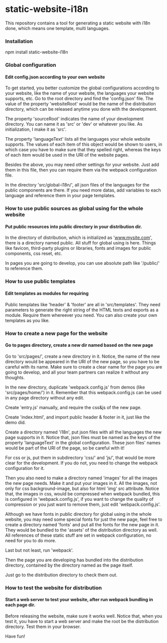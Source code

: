 static-website-i18n
=========================

This repository contains a tool for generating a static website with i18n done, which means one template, multi languages.

### Installation
npm install static-website-i18n

### Global configuration

#### Edit config.json according to your own website

To get started, you better customize the global configurations according to your website, like the name of your website, the languages your website supports, etc. Go to the root directory and find the 'config.json' file. The value of the property 'websiteRoot' would be the name of the distribution directory, which can be released anytime you done with the development.

The property 'sourceRoot' indicates the name of your development directory. You can name it as 'src' or 'dev' or whatever you like. As initialization, I make it as 'src'.

The property 'languageText' lists all the languages your whole website supports. The values of each item of this object would be shown to users, in which case you have to make sure that they spelled right, whereas the keys of each item would be used in the URI of the website pages.

Besides the above, you may need other settings for your website. Just add them in this file, then you can require them via the webpack configuration file.

In the directory 'src/global-i18n/', all json files of the languages for the public components are there. If you need more datas, add variables to each language and reference them in your page templates.

### How to use public sources as global using for the whole website

#### Put public resources into public directory in your distribution dir.

In the directory of distribution, which is initialized as 'www.mysite.com', there is a directory named public. All stuff for global using is here. Things like favicon, third-party plugins or libraries, fonts and images for public components, css reset, etc.

In pages you are going to develop, you can use absolute path like '/public/' to reference them.

### How to use public templates

#### Edit templates as modules for requiring

Public templates like 'header' & 'footer' are all in 'src/templates'. They need parameters to generate the right string of the HTML texts and exports as a module. Require them whereever you need. You can also create your own templates as you like.

### How to create a new page for the website

#### Go to pages directory, create a new dir named based on the new page

Go to 'src/pages/', create a new directory in it. Notice, the name of the new directory would be appeared in the URI of the new page, so you have to be careful with its name. Make sure to create a clear name for the page you are going to develop, and all your team partners can realize it without any thoughts.

In the new directory, duplicate 'webpack.config.js' from demos (like 'src/pages/home/') in it. Remember that this webpack.config.js can be used in any page directory without any edit.

Create 'entry.js' manually, and require the css&js of the new page.

Create 'index.html', and import public header & footer in it, just like the demo did.

Create a directory named 'i18n', put json files with all the languages the new page supports in it. Notice that, json files must be named as the keys of the property 'languageText' in the global configuration. These json files' names would be part of the URI of the page, so be careful with it!

For css or js, put them in subdirectory 'css/' and 'js/', that would be more clear for the development. If you do not, you need to change the webpack configuration for it.

Then you also need to make a directory named 'images' for all the images the new page needs. Make it and put your images in it. All the images, not only for css background-image, but also for html 'img' src attribute. Notice that, the images in css, would be compressed when webpack bundled, this is configured in 'webpack.config.js', if you want to change the quality of compression or you just want to remove them, just edit 'webpack.config.js'.

Although we have fonts in public directory for global using in the whole website, you may need some special fonts for just the new page, feel free to create a directory named 'fonts' and put all the fonts for the new page in it. They would be bundled to the 'assets' of the distribution directory as well. All references of these static stuff are set in webpack configuration, no need for you to do more.

Last but not least, run 'webpack'.

Then the page you are developing has bundled into the distribution directory, contained by the directory named as the page itself.

Just go to the distribution directory to check them out.

### How to test the website for distribution

#### Start a web server to test your website, after run webpack bundling in each page dir.

Before releasing the website, make sure it works well. Notice that, when you test it, you have to start a web server and make the root be the distribution directory. Test them in your browser.


Have fun!
